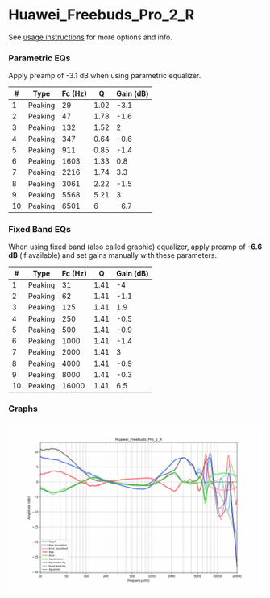 # Huawei_Freebuds_Pro_2_R
See [usage instructions](https://github.com/jaakkopasanen/AutoEq#usage) for more options and info.

### Parametric EQs
Apply preamp of -3.1 dB when using parametric equalizer.

|   # | Type    |   Fc (Hz) |    Q |   Gain (dB) |
|-----|---------|-----------|------|-------------|
|   1 | Peaking |        29 | 1.02 |        -3.1 |
|   2 | Peaking |        47 | 1.78 |        -1.6 |
|   3 | Peaking |       132 | 1.52 |         2   |
|   4 | Peaking |       347 | 0.64 |        -0.6 |
|   5 | Peaking |       911 | 0.85 |        -1.4 |
|   6 | Peaking |      1603 | 1.33 |         0.8 |
|   7 | Peaking |      2216 | 1.74 |         3.3 |
|   8 | Peaking |      3061 | 2.22 |        -1.5 |
|   9 | Peaking |      5568 | 5.21 |         3   |
|  10 | Peaking |      6501 | 6    |        -6.7 |

### Fixed Band EQs
When using fixed band (also called graphic) equalizer, apply preamp of **-6.6 dB** (if available) and set gains manually with these parameters.

|   # | Type    |   Fc (Hz) |    Q |   Gain (dB) |
|-----|---------|-----------|------|-------------|
|   1 | Peaking |        31 | 1.41 |        -4   |
|   2 | Peaking |        62 | 1.41 |        -1.1 |
|   3 | Peaking |       125 | 1.41 |         1.9 |
|   4 | Peaking |       250 | 1.41 |        -0.5 |
|   5 | Peaking |       500 | 1.41 |        -0.9 |
|   6 | Peaking |      1000 | 1.41 |        -1.4 |
|   7 | Peaking |      2000 | 1.41 |         3   |
|   8 | Peaking |      4000 | 1.41 |        -0.9 |
|   9 | Peaking |      8000 | 1.41 |        -0.3 |
|  10 | Peaking |     16000 | 1.41 |         6.5 |

### Graphs
![](./Huawei_Freebuds_Pro_2_R.png)
